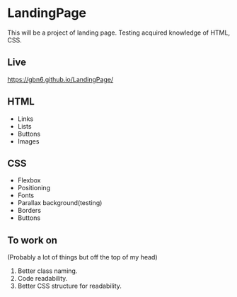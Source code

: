 # LandingPage
This will be a project of landing page. Testing acquired knowledge of HTML, CSS.

## Live
https://gbn6.github.io/LandingPage/

## HTML
- Links
- Lists
- Buttons
- Images

## CSS
- Flexbox
- Positioning
- Fonts
- Parallax background(testing)
- Borders
- Buttons

## To work on
(Probably a lot of things but off the top of my head)
1. Better class naming.
2. Code readability.
3. Better CSS structure for readability.
